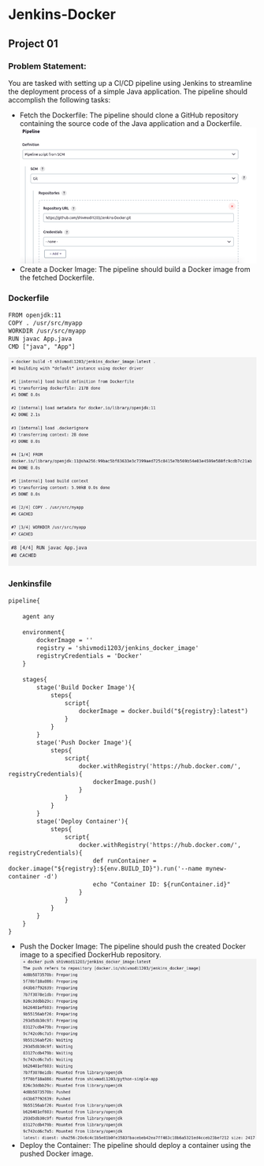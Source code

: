 # Jenkins-Docker

## Project 01

### Problem Statement:
You are tasked with setting up a CI/CD pipeline using Jenkins to streamline the deployment process of a simple Java application. The pipeline should accomplish the following tasks:

- Fetch the Dockerfile: The pipeline should clone a GitHub repository containing the source code of the Java application and a Dockerfile.
![alt text](image.png)
- Create a Docker Image: The pipeline should build a Docker image from the fetched Dockerfile.
### Dockerfile
```
FROM openjdk:11
COPY . /usr/src/myapp
WORKDIR /usr/src/myapp
RUN javac App.java
CMD ["java", "App"]
```
![alt text](image-1.png)
![alt text](image-2.png)
### Jenkinsfile
```
pipeline{

    agent any

    environment{
        dockerImage = ''
        registry = 'shivmodi1203/jenkins_docker_image'
        registryCredentials = 'Docker'
    }

    stages{
        stage('Build Docker Image'){
            steps{
                script{
                    dockerImage = docker.build("${registry}:latest")
                }
            }
        }
        stage('Push Docker Image'){
            steps{
                script{
                    docker.withRegistry('https://hub.docker.com/', registryCredentials){
                        dockerImage.push()
                    }
                }
            }
        }
        stage('Deploy Container'){
            steps{
                script{
                    docker.withRegistry('https://hub.docker.com/', registryCredentials){
                        def runContainer = docker.image("${registry}:${env.BUILD_ID}").run('--name mynew-container -d')
                        echo "Container ID: ${runContainer.id}"
                    }
                }
            }
        }
    }
}
```
- Push the Docker Image: The pipeline should push the created Docker image to a specified DockerHub repository.
![alt text](image-3.png)
- Deploy the Container: The pipeline should deploy a container using the pushed Docker image.
